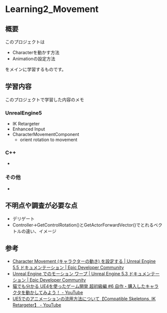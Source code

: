 # Learning2_Movement

## 概要
このプロジェクトは 
- Characterを動かす方法
- Animationの設定方法  

をメインに学習するものです。  

## 学習内容
このプロジェクトで学習した内容のメモ

### UnrealEngine5
- IK Retargeter
- Enhanced Input
- CharacterMovementComponent
  - orient rotation to movement
### C++
- 

### その他
- 

## 不明点や調査が必要な点
- デリゲート
- Controller->GetControlRotation()とGetActorForwardVector()でとれるベクトルの違い、イメージ

## 参考
- [Character Movement (キャラクターの動き) を設定する | Unreal Engine 5.5 ドキュメンテーション | Epic Developer Community](https://dev.epicgames.com/documentation/ja-jp/unreal-engine/setting-up-character-movement)
- [Unreal Engine でのモーション ワープ | Unreal Engine 5.3 ドキュメンテーション | Epic Developer Community](https://dev.epicgames.com/documentation/ja-jp/unreal-engine/motion-warping-in-unreal-engine?application_version=5.3)
- [猫でも分かる UE4を使ったゲーム開発 超初級編 #6 自作・購入したキャラクタを動かしてみよう！ - YouTube](https://www.youtube.com/watch?v=Xcl0IA3HpfQ)
- [UE5でのアニメーションの流用方法について【Compatible Skeletons, IK Retargeter】 - YouTube](https://www.youtube.com/watch?v=nb8P_VmRKog)  